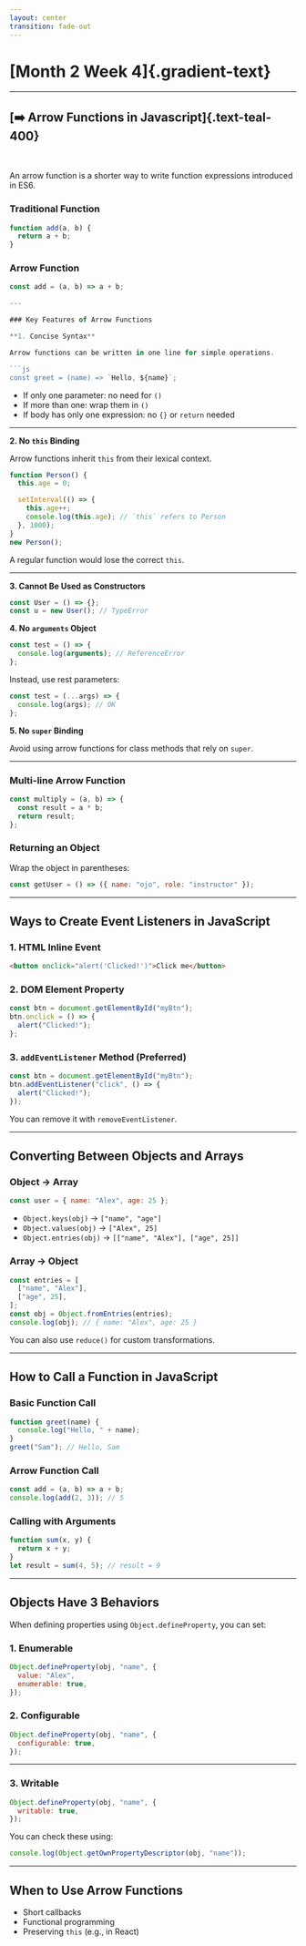 ```yaml
---
layout: center
transition: fade-out
---
```


# [Month 2 Week 4]{.gradient-text}

<!-- CSS styling for .gradient-text class -->
<style>
    .gradient-text {
      background: linear-gradient(45deg, #4EC5D4 10%, #008080 20%);
      -webkit-background-clip: text;
      -moz-background-clip: text;
      -webkit-text-fill-color: transparent;
      -moz-text-fill-color: transparent;
      font-size: 2em; 
    }
   
</style>

---

## [➡️ Arrow Functions in Javascript]{.text-teal-400}

<br>

An arrow function is a shorter way to write function expressions introduced in ES6.

### Traditional Function

```js
function add(a, b) {
  return a + b;
}
```

### Arrow Function

```js
const add = (a, b) => a + b;

---

### Key Features of Arrow Functions

**1. Concise Syntax**

Arrow functions can be written in one line for simple operations.

```js
const greet = (name) => `Hello, ${name}`;
```

- If only one parameter: no need for `()`
- If more than one: wrap them in `()`
- If body has only one expression: no `{}` or `return` needed

---

**2. No `this` Binding**

Arrow functions inherit `this` from their lexical context.

```js
function Person() {
  this.age = 0;

  setInterval(() => {
    this.age++;
    console.log(this.age); // `this` refers to Person
  }, 1000);
}
new Person();
```

A regular function would lose the correct `this`.

---

**3. Cannot Be Used as Constructors**

```js
const User = () => {};
const u = new User(); // TypeError
```

**4. No `arguments` Object**

```js
const test = () => {
  console.log(arguments); // ReferenceError
};
```

Instead, use rest parameters:

```js
const test = (...args) => {
  console.log(args); // OK
};
```

**5. No `super` Binding**

Avoid using arrow functions for class methods that rely on `super`.

---


### Multi-line Arrow Function

```js
const multiply = (a, b) => {
  const result = a * b;
  return result;
};
```

### Returning an Object

Wrap the object in parentheses:

```js
const getUser = () => ({ name: "ojo", role: "instructor" });
```

---

## Ways to Create Event Listeners in JavaScript

### 1. HTML Inline Event

```html
<button onclick="alert('Clicked!')">Click me</button>
```

### 2. DOM Element Property

```js
const btn = document.getElementById("myBtn");
btn.onclick = () => {
  alert("Clicked!");
};
```

### 3. `addEventListener` Method (Preferred)

```js
const btn = document.getElementById("myBtn");
btn.addEventListener("click", () => {
  alert("Clicked!");
});
```

You can remove it with `removeEventListener`.

---

## Converting Between Objects and Arrays

### Object → Array

```js
const user = { name: "Alex", age: 25 };
```

- `Object.keys(obj)` → `["name", "age"]`
- `Object.values(obj)` → `["Alex", 25]`
- `Object.entries(obj)` → `[["name", "Alex"], ["age", 25]]`

### Array → Object

```js
const entries = [
  ["name", "Alex"],
  ["age", 25],
];
const obj = Object.fromEntries(entries);
console.log(obj); // { name: "Alex", age: 25 }
```

You can also use `reduce()` for custom transformations.

---

## How to Call a Function in JavaScript

### Basic Function Call

```js
function greet(name) {
  console.log("Hello, " + name);
}
greet("Sam"); // Hello, Sam
```

### Arrow Function Call

```js
const add = (a, b) => a + b;
console.log(add(2, 3)); // 5
```

### Calling with Arguments

```js
function sum(x, y) {
  return x + y;
}
let result = sum(4, 5); // result = 9
```

---

## Objects Have 3 Behaviors

When defining properties using `Object.defineProperty`, you can set:

### 1. Enumerable

```js
Object.defineProperty(obj, "name", {
  value: "Alex",
  enumerable: true,
});
```

### 2. Configurable

```js
Object.defineProperty(obj, "name", {
  configurable: true,
});
```

---

### 3. Writable

```js
Object.defineProperty(obj, "name", {
  writable: true,
});
```

You can check these using:

```js
console.log(Object.getOwnPropertyDescriptor(obj, "name"));
```

---

## When to Use Arrow Functions

- Short callbacks
- Functional programming
- Preserving `this` (e.g., in React)